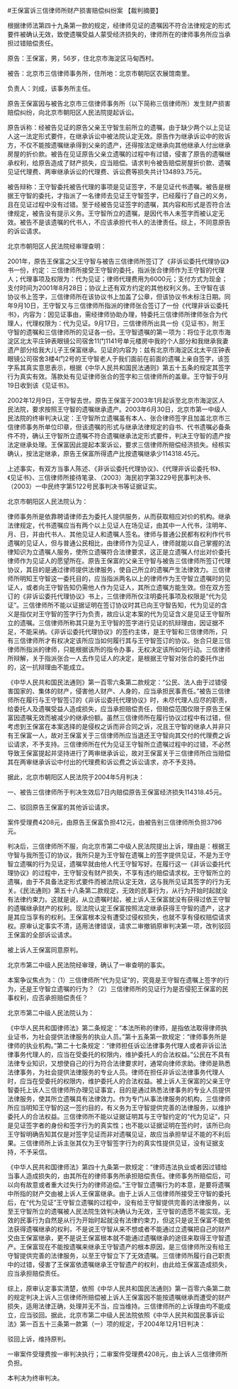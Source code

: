 #王保富诉三信律师所财产损害赔偿纠纷案 
【裁判摘要】

根据律师法第四十九条第一款的规定，经律师见证的遗嘱因不符合法律规定的形式要件被确认无效，致使遗嘱受益人蒙受经济损失的，律师所在的律师事务所应当承担过错赔偿责任。



原告：王保富，男，56岁，住北京市海淀区马甸西村。

被告：北京市三信律师事务所，住所地：北京市朝阳区农展馆南里。

负责人：刘成，该事务所主任。

原告王保富因与被告北京市三信律师事务所（以下简称三信律师所）发生财产损害赔偿纠纷，向北京市朝阳区人民法院提起诉讼。



原告诉称：经被告见证的原告父亲王守智生前所立的遗嘱，由于缺少两个以上见证人这一法定形式要件，在继承诉讼中被法院认定无效。原告作为继承诉讼中的败诉方，不仅不能按遗嘱继承得到父亲的遗产，还得按法定继承向其他继承人付出继承房屋的折价款。被告在见证原告父亲立遗嘱的过程中有过错，侵害了原告的遗嘱继承权利，给原告造成了财产损失，应当赔偿。请求判令被告赔偿房屋折价款、遗嘱见证代理费、两审继承诉讼的代理费、诉讼费等损失共计134893.75元。

被告辩称：王守智委托被告代理的事项是见证签字，不是见证代书遗嘱。被告是根据王守智的委托，才指派了一名律师去见证王守智签字，已经履行了自己的义务，且在见证过程中没有过错。至于经被告见证签字的遗嘱，其内容和形式是否符合法律规定，被告没有提示义务。王守智所立的遗嘱，是因代书人未签字而被认定无效。被告不是该遗嘱的代书人，不应该承担代书人的法律责任。综上，不同意原告的诉讼请求。



北京市朝阳区人民法院经审理查明：

2001年，原告王保富之父王守智与被告三信律师所签订了《非诉讼委托代理协议》书一份，约定：三信律师所接受王守智的委托，指派张合律师作为王守智的代理人；代理事项及权限为：代为见证；律师代理费用为6000元；支付方式为现金；支付时间为2001年8月28日；协议上还有双方约定的其他权利义务。王守智在该协议书上签字，三信律师所在该协议书上加盖了公章，但该协议书未标注日期。同年9月10日，王守智又与三信律师所指派的律师张合签订了一份《代理非诉讼委托书》，内容为：因见证事由，需经律师协助办理，特委托三信律师所律师张合为代理人，代理权限为：代为见证。9月17日，三信律师所出具一份《见证书》，附王守智的遗嘱和三信律师所的见证各一份。王守智遗嘱的第一项为：将位于北京市海淀区北太平庄钟表眼镜公司宿舍11门1141号单元楼房中我的个人部分和我继承我妻遗产部分给我大儿子王保富继承。见证的内容为：兹有北京市海淀区北太平庄钟表眼镜公司宿舍3楼4门2号的王守智老人于我们面前在前面的遗嘱上亲自签字，该签字系其真实意思表示，根据《中华人民共和国民法通则》第五十五条的规定其签字行为真实有效。落款处有见证律师张合的签字和三信律师所的盖章。王守智于9月19日收到该《见证书》。

2002年12月9日，王守智去世。原告王保富于2003年1月起诉至北京市海淀区人民法院，要求按照王守智的遗嘱继承遗产。2003年6月30日，北京市第一中级人民法院的终审判决认定：王守智所立遗嘱虽有本人、张合律师签字且加盖北京市三信律师事务所单位印章，但该遗嘱的形式与继承法律规定的自书、代书遗嘱必备条件不符，确认王守智所立遗嘱不符合遗嘱继承法定形式要件，判决王守智的遗产按法定继承处理。王保富因此提起本案诉讼，要求三信律师所赔偿经济损失。经核实确认，按法定继承，原告王保富所得遗产比按遗嘱继承少114318.45元。

上述事实，有双方当事人陈述、《非诉讼委托代理协议》、《代理非诉讼委托书》、《见证书》、三信律师所接待笔录、（2003）海民初字第3229号民事判决书、（2003）一中民终字第5122号民事判决书等证据证实。



北京市朝阳区人民法院认为：

律师事务所是依靠聘请律师去为委托人提供服务，从而获取相应对价的机构。继承法律规定，代书遗嘱应当有两个以上见证人在场见证，由其中一人代书，注明年、月、日，并由代书人、其他见证人和遗嘱人签名。律师与普通公民都有权利作代书遗嘱的见证人，但与普通公民相比，由律师作为见证人，律师就能以自己掌握的法律知识为立遗嘱人服务，使所立遗嘱符合法律要求，这正是立遗嘱人付出对价委托律师作为见证人的愿望所在。原告王保富的父亲王守智与被告三信律师所签订代理协议，其目的是通过律师提供法律服务，使自己所立的遗嘱产生法律效力。三信律师所明知王守智这一委托目的，应当指派两名以上的律师作为王守智立遗嘱时的见证人，或者向王守智告知仍需他人作为见证人，其所立遗嘱方能生效。但在双方签订的《非诉讼委托代理协议》书上，三信律师所仅注明委托事项及权限是“代为见证”。三信律师所不能以证据证明在签订协议时其已向王守智告知，代为见证的含义是指仅对王守智的签字行为负责，故应认定本案的代为见证含义是见证王守智所立的遗嘱。三信律师所称其只是为王守智的签字进行见证的抗辩理由，因证据不足，不能采纳。《非诉讼委托代理协议》的签约主体，是王守智和三信律师所，只有三信律师所才有权决定该所应当如何履行其与王守智签订的协议。张合只是三信律师所指派的律师，只能根据该所的指令办事，无权决定该所如何行动。三信律师所辩解，关于指派张合一人去作见证人的决定，是根据王守智对张合的委托作出的，这一抗辩理由不能成立。

《中华人民共和国民法通则》第一百零六条第二款规定：“公民、法人由于过错侵害国家的、集体的财产，侵害他人财产、人身的，应当承担民事责任。”被告三信律师所在履行与王守智签订的《非诉讼委托代理协议》时，未尽代理人应尽的职责，给委托人及遗嘱受益人造成损失，应当承担赔偿责任，但赔偿范围仅限于原告王保富因遗嘱无效而被减少的继承份额。虽然三信律师所在履行协议过程中有过错，但考虑到王保富在本案选择的是侵权之诉而非合同之诉，况且王守智的继承人并非只有王保富一人，故对王保富关于三信律师所应当退还王守智向其交付的代理费之诉讼请求，不予支持。三信律师所在代为见证王守智所立遗嘱过程中的过错，不必然导致王保富提起并坚持进行了两审继承诉讼，故对王保富关于三信律师所应当赔偿其在两审继承诉讼中付出的代理费和诉讼费之诉讼请求，亦不予支持。



据此，北京市朝阳区人民法院于2004年5月判决：

一、被告三信律师所于判决生效后7日内赔偿原告王保富经济损失114318.45元。

二、驳回原告王保富的其他诉讼请求。

案件受理费4208元，由原告王保富负担412元，由被告别三信律师所负担3796元。



判决后，三信律师所不服，向北京市第二中级人民法院提出上诉，理由是：根据王守智与我所签订的协议，我所只是为王守智在遗嘱上的签字提供见证，不是为王守智立遗嘱的行为见证，遗嘱早就由他人代王守智写好。在履行这一《非诉讼委托代理协议》的过程中，王守智没有财产损失，不享有违约赔偿请求权。王守智所立的遗嘱，由于不具备法定形式要件而被法院认定无效，这与我所见证其签字的行为无关。《民法通则》第五十八条第二款规定，无效的民事行为，从行为开始时起就没有法律约束力。这就是说，从立遗嘱时起，被上诉人王保富就没有获得过依王守智的遗嘱继承财产的权利。现法院认定王保富按照法定继承获得王守智的遗产，这才是其应当享有的权利。王保富根本没有遭受过侵权损失，也就不享有侵权赔偿请求权。原审认定事实不清，适用法律错误，请求二审撤销原审判决第一项，改判驳回王保富的全部诉讼请求。

被上诉人王保富同意原判。



北京市第二中级人民法院经审理，确认了一审查明的事实。



本案争议焦点为：（1）三信律师所“代为见证”的，究竟是王守智在遗嘱上签字的行为，还是王守智立遗嘱的行为？（2）三信律师所的见证行为是否侵犯王保富的民事权利，应否承担赔偿责任？

北京市第二中级人民法院认为：

《中华人民共和国律师法》第二条规定：“本法所称的律师，是指依法取得律师执业证书，为社会提供法律服务的执业人员。”第十五条第一款规定：“律师事务所是律师的执业机构。”第二十七条规定：“律师担任诉讼法律事务代理人或者非诉讼法律事务代理人的，应当在受委托的权限内，维护委托人的合法权益。”公民在不具有法律专业知识，又想使自己的行为符合法律要求时，通常向律师求助。律师是熟悉法律事务，为社会提供法律服务的专业人员。律师在担任非诉讼法律事务代理人时，应当在受委托的权限内，维护委托人的合法权益。被上诉人王保富的父亲王守智委托上诉人三信律师所办理见证事宜，目的是通过熟悉法律事务的专业人员提供法律服务，使其所立遗嘱具有法律效力。作为专门从事法律服务的机构，三信律师所应当明知王守智的这一签约目的，有义务为王守智提供完善的法律服务，以维护委托人的合法权益。三信律师所不能以证据证明其与王守智约定的“代为见证”，只是见证签字者的身份和签字行为的真实性；也不能以证据证明在签约时，该所已向王守智明确告知其仅是对签字见证而非对遗嘱见证，故应当承担举证不能的不利后果。三信律师所上诉主张其仅为王守智签字行为的真实性提供见证，没有证据支持，不予采信。

《中华人民共和国律师法》第四十九条第一款规定：“律师违法执业或者因过错给当事人造成损失的，由其所在的律师事务所承担赔偿责任。律师事务所赔偿后，可以向有故意或者重大过失行为的律师追偿。”王守智立遗嘱行为的本意，是要将遗嘱中所指的财产交由被上诉人王保富继承。由于上诉人三信律师所接受王守智的委托后，在“代为见证”王守智立遗嘱的过程中，没有给王守智提供完善的法律服务，以至王守智所立的遗嘱被人民法院生效判决确认为无效，王守智的遗愿不能实现。无效的民事行为自然是从行为开始时起就没有法律约束力，但这只是说王保富不能依法获得遗嘱继承的权利，不是说王守智从来不想或者不能通过立遗嘱把自己的财产交由王保富继承，更不是说王保富根本就不能通过遗嘱继承的途径来取得王守智遗产。王保富现在不能按遗嘱来继承王守智遗产的根本原因，是三信律师所没有给王守智提供完善的法律服务，以至王守智立下了无效遗嘱。三信律师所履行自己职责中的过错，侵害了王保富依遗嘱继承王守智遗产的权利，由此给王保富造成损失，应当承担赔偿责任。



综上，原审认定事实清楚，依照《中华人民共和国民法通则》第一百零六条第二款的规定判决上诉人三信律师所赔偿被上诉人王保富因不能按遗嘱继承而遭受的财产损失，适用法律正确，处理并无不当，应当维持。三信律师所的上诉理由均不能成立，应当驳回。据此，北京市第二中级人民法院依照《中华人民共和国民事诉讼法》第一百五十三条第一款第（一）项的规定，于2004年12月1日判决：

驳回上诉，维持原判。

一审案件受理费按一审判决执行；二审案件受理费4208元，由上诉人三信律师所负担。

本判决为终审判决。


